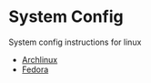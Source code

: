 # System Config

System config instructions for linux

-   [Archlinux](archlinux.md)
-   [Fedora](fedora.md)
